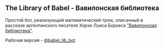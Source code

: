 ## The Library of Babel - Вавилонская библиотека

Простой бот, реализующий математический трюк, описанный в рассказе аргентинского писателя Хорхе Луиса Борхеса ["Вавилонская библиотека"](https://ru.wikipedia.org/wiki/%D0%92%D0%B0%D0%B2%D0%B8%D0%BB%D0%BE%D0%BD%D1%81%D0%BA%D0%B0%D1%8F_%D0%B1%D0%B8%D0%B1%D0%BB%D0%B8%D0%BE%D1%82%D0%B5%D0%BA%D0%B0). 
  
Рабочая версия - [@babel_lib_bot](https://t.me/babel_lib_bot)
